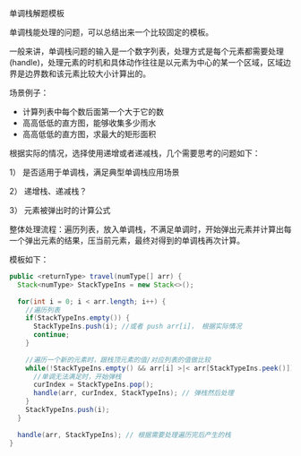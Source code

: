  单调栈解题模板

单调栈能处理的问题，可以总结出来一个比较固定的模板。  

一般来讲，单调栈问题的输入是一个数字列表，处理方式是每个元素都需要处理(handle)，处理元素的时机和具体动作往往是以元素为中心的某一个区域，区域边界是边界数和该元素比较大小计算出的。  

场景例子：  

+  计算列表中每个数后面第一个大于它的数
+ 高高低低的直方图，能够收集多少雨水
+ 高高低低的直方图，求最大的矩形面积

根据实际的情况，选择使用递增或者递减栈，几个需要思考的问题如下：  

1） 是否适用于单调栈，满足典型单调栈应用场景

2） 递增栈、递减栈？

3） 元素被弹出时的计算公式

整体处理流程：遍历列表，放入单调栈，不满足单调时，开始弹出元素并计算出每一个弹出元素的结果，压当前元素，最终对得到的单调栈再次计算。  

模板如下：  

```Java
public <returnType> travel(numType[] arr) {
  Stack<numType> StackTypeIns = new Stack<>();
  
  for(int i = 0; i < arr.length; i++) {
    //遍历列表
    if(StackTypeIns.empty()) {
      StackTypeIns.push(i); //或者 push arr[i]， 根据实际情况
      continue;
    }
    
    //遍历一个新的元素时，跟栈顶元素的值/对应列表的值做比较
    while(!StackTypeIns.empty() && arr[i] >|< arr[StackTypeIns.peek()]) {
      //单调无法满足时，开始弹栈
      curIndex = StackTypeIns.pop();
      handle(arr, curIndex, StackTypeIns); // 弹栈然后处理
    }
    StackTypeIns.push(i);
  }
  
  handle(arr, StackTypeIns); // 根据需要处理遍历完后产生的栈
}
```